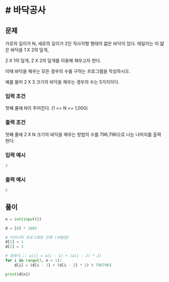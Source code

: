 # # 바닥공사

## 문제

가로의 길이가 N, 세로의 길이가 2인 직사각형 형태의 얇은 바닥이 있다. 태일이는 이 얇은 바닥을 1 X 2의 덮개,

2 X 1의 덮개, 2 X 2의 덮개를 이용해 채우고자 한다.

이때 바닥을 채우는 모든 경우의 수를 구하는 프로그램을 작성하시오.

예를 들어 2 X 3 크기의 바닥을 채우는 경우의 수는 5가지이다.

### **입력 조건**

첫째 줄에 N이 주어진다. (1 <= N <= 1,000)

### **출력 조건**

첫째 줄에 2 X N 크기의 바닥을 채우는 방법의 수를 796,796으로 나눈 나머지를 출력한다.

### 입력 예시

```python
3
```

### 출력 예시

```python
5
```

## 풀이
```python
n = int(input())

d = [0] * 1001

# 다이나믹 프로그래밍 진행 (바텀업)
d[1] = 1
d[2] = 3

# 점화식 :: a[i] = a[i - 1] + (a[i - 2] * 2)
for i in range(3, n + 1):
    d[i] = (d[i - 1] + (d[i - 2] * 2) % 796796)

print(d[n])
```